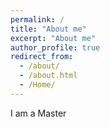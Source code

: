 ```yaml
---
permalink: /
title: "About me"
excerpt: "About me"
author_profile: true
redirect_from: 
  - /about/
  - /about.html
  - /Home/
---
```


I am a Master 

